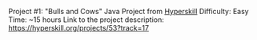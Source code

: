 Project #1: "Bulls and Cows" Java Project from [Hyperskill](https://hyperskill.org)
Difficulty: Easy
Time: ~15 hours
Link to the project description: https://hyperskill.org/projects/53?track=17
